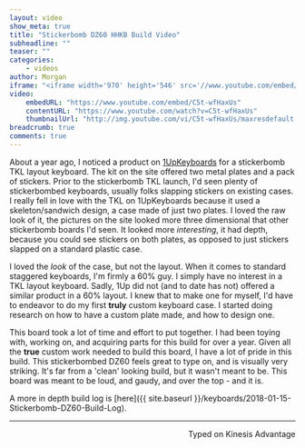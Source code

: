 ```yaml
---
layout: video
show_meta: true
title: "Stickerbomb DZ60 HHKB Build Video"
subheadline: ""
teaser: ""
categories:
    - videos
author: Morgan
iframe: "<iframe width='970' height='546' src='//www.youtube.com/embed/C5t-wfHaxUs' frameborder='0' allowfullscreen></iframe>"
video:
    embedURL: "https://www.youtube.com/embed/C5t-wfHaxUs"
    contentURL: "https://www.youtube.com/watch?v=C5t-wfHaxUs"
    thumbnailUrl: "http://img.youtube.com/vi/C5t-wfHaxUs/maxresdefault.jpg"
breadcrumb: true
comments: true
---
```


About a year ago, I noticed a product on [1UpKeyboards](https://1upkeyboards.com/diy-tkl-2-plate-ss-sticker-kit.html) for a stickerbomb TKL layout keyboard. The kit on the site offered two metal plates and a pack of stickers. Prior to the stickerbomb TKL launch, I'd seen plenty of stickerbombed keyboards, usually folks slapping stickers on existing cases. I really fell in love with the TKL on 1UpKeyboards because it used a skeleton/sandwich design, a case made of just two plates. I loved the raw look of it, the pictures on the site looked more three dimensional that other stickerbomb boards I'd seen. It looked more _interesting_, it had depth, because you could see stickers on both plates, as opposed to just stickers slapped on a standard plastic case.

I loved the _look_ of the case, but not the layout. When it comes to standard staggered keyboards, I'm firmly a 60% guy. I simply have no interest in a TKL layout keyboard. Sadly, 1Up did not (and to date has not) offered a similar product in a 60% layout. I knew that to make one for myself, I'd have to endeavor to do my first **truly** custom keyboard case. I started doing research on how to have a custom plate made, and how to design one.

This board took a lot of time and effort to put together. I had been toying with, working on, and acquiring parts for this build for over a year. Given all the **true** custom work needed to build this board, I have a lot of pride in this build. This stickerbombed DZ60 feels great to type on, and is visually very striking. It's far from a 'clean' looking build, but it wasn't meant to be. This board was meant to be loud, and gaudy, and over the top - and it is.

A more in depth build log is [here]({{ site.baseurl }}/keyboards/2018-01-15-Stickerbomb-DZ60-Build-Log).

---
<p align="right">Typed on Kinesis Advantage</p>
